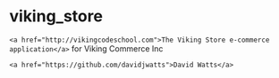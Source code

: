 viking_store
============

`<a href="http://vikingcodeschool.com">The Viking Store e-commerce application</a>` for Viking Commerce Inc

`<a href="https://github.com/davidjwatts">David Watts</a>`
